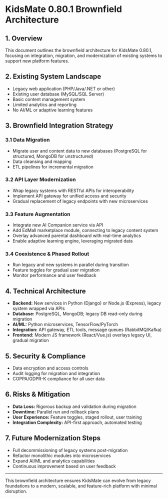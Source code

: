 # KidsMate 0.80.1 Brownfield Architecture

## 1. Overview
This document outlines the brownfield architecture for KidsMate 0.80.1, focusing on integration, migration, and modernization of existing systems to support new platform features.

## 2. Existing System Landscape
- Legacy web application (PHP/Java/.NET or other)
- Existing user database (MySQL/SQL Server)
- Basic content management system
- Limited analytics and reporting
- No AI/ML or adaptive learning features

## 3. Brownfield Integration Strategy
### 3.1 Data Migration
- Migrate user and content data to new databases (PostgreSQL for structured, MongoDB for unstructured)
- Data cleansing and mapping
- ETL pipelines for incremental migration

### 3.2 API Layer Modernization
- Wrap legacy systems with RESTful APIs for interoperability
- Implement API gateway for unified access and security
- Gradual replacement of legacy endpoints with new microservices

### 3.3 Feature Augmentation
- Integrate new AI Companion service via API
- Add EdMall marketplace module, connecting to legacy content system
- Overlay advanced parental dashboard with real-time analytics
- Enable adaptive learning engine, leveraging migrated data

### 3.4 Coexistence & Phased Rollout
- Run legacy and new systems in parallel during transition
- Feature toggles for gradual user migration
- Monitor performance and user feedback

## 4. Technical Architecture
- **Backend:** New services in Python (Django) or Node.js (Express), legacy system wrapped via APIs
- **Database:** PostgreSQL, MongoDB; legacy DB read-only during migration
- **AI/ML:** Python microservices, TensorFlow/PyTorch
- **Integration:** API gateway, ETL tools, message queues (RabbitMQ/Kafka)
- **Frontend:** Modern JS framework (React/Vue.js) overlays legacy UI, gradual migration

## 5. Security & Compliance
- Data encryption and access controls
- Audit logging for migration and integration
- COPPA/GDPR-K compliance for all user data

## 6. Risks & Mitigation
- **Data Loss:** Rigorous backup and validation during migration
- **Downtime:** Parallel run and rollback plans
- **User Experience:** Feature toggles, staged rollout, user training
- **Integration Complexity:** API-first approach, automated testing

## 7. Future Modernization Steps
- Full decommissioning of legacy systems post-migration
- Refactor monolithic modules into microservices
- Expand AI/ML and analytics capabilities
- Continuous improvement based on user feedback

---
This brownfield architecture ensures KidsMate can evolve from legacy foundations to a modern, scalable, and feature-rich platform with minimal disruption.

